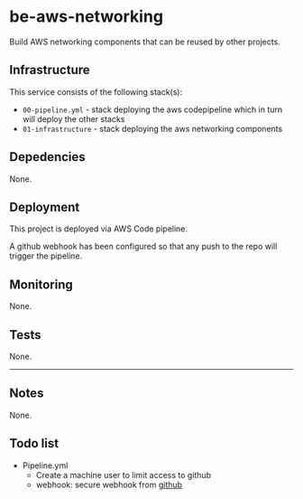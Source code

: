 # be-aws-networking

Build AWS networking components that can be reused by other projects.

## Infrastructure

This service consists of the following stack(s):

- `00-pipeline.yml` - stack deploying the aws codepipeline which in turn will deploy the other stacks
- `01-infrastructure` - stack deploying the aws networking components

## Depedencies

None.

## Deployment

This project is deployed via AWS Code pipeline.

A github webhook has been configured so that any push to the repo will trigger the pipeline.

## Monitoring

None.

## Tests

None.

---

## Notes

None.

## Todo list

* Pipeline.yml
  - Create a machine user to limit access to github
  - webhook: secure webhook from [github](https://developer.github.com/webhooks/securing/)
